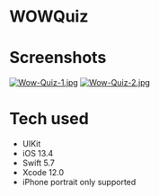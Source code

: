 # WOWQuiz

# Screenshots

[![Wow-Quiz-1.jpg](https://i.postimg.cc/tCNFtXx3/Wow-Quiz-1.jpg)](https://postimg.cc/sv1B3CKx)
[![Wow-Quiz-2.jpg](https://i.postimg.cc/G3J46Xmr/Wow-Quiz-2.jpg)](https://postimg.cc/F1zFLgSn)

# Tech used

- UIKit
- iOS 13.4
- Swift 5.7
- Xcode 12.0
- iPhone portrait only supported
